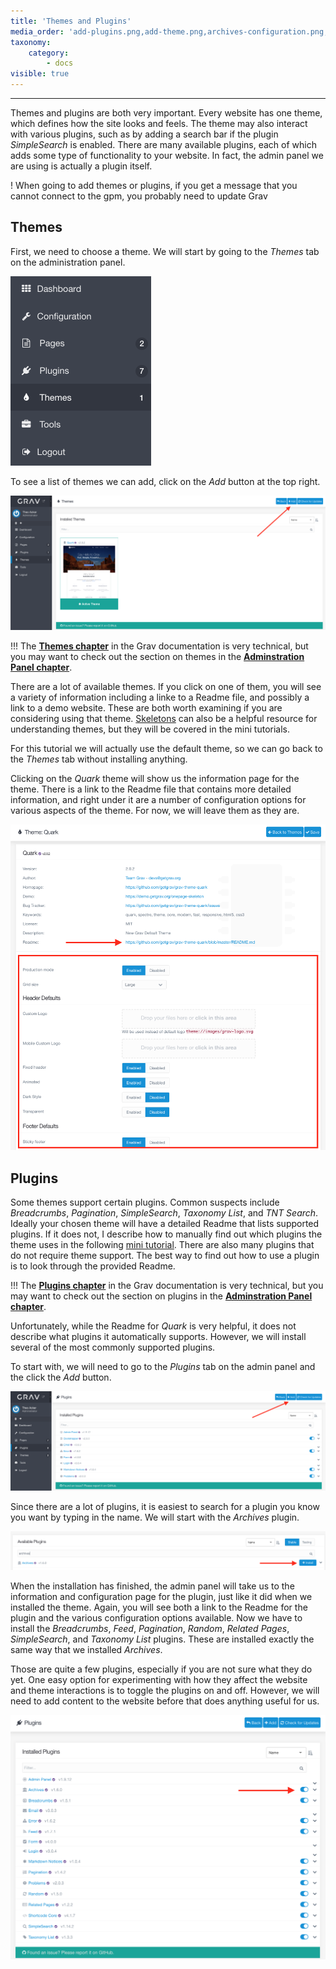 ```yaml
---
title: 'Themes and Plugins'
media_order: 'add-plugins.png,add-theme.png,archives-configuration.png,install-archives.png,theme-config.png,themes-tab.png'
taxonomy:
    category:
        - docs
visible: true
---
```


---

Themes and plugins are both very important. Every website has one theme, which defines how the site looks and feels. The theme may also interact with various plugins, such as by adding a search bar if the plugin _SimpleSearch_ is enabled. There are many available plugins, each of which adds some type of functionality to your website. In fact, the admin panel we are using is actually a plugin itself.

! When going to add themes or plugins, if you get a message that you cannot connect to the gpm, you probably need to update Grav

## Themes

First, we need to choose a theme. We will start by going to the _Themes_ tab on the administration panel.

![themes-tab](themes-tab.png)

To see a list of themes we can add, click on the _Add_ button at the top right.

![add theme button](add-theme.png)

!!! The **[Themes chapter](https://learn.getgrav.org/16/themes)** in the Grav documentation is very technical, but you may want to check out the section on themes in the **[Adminstration Panel chapter](https://learn.getgrav.org/16/admin-panel/themes)**.

There are a lot of available themes. If you click on one of them, you will see a variety of information including a linke to a Readme file, and possibly a link to a demo website. These are both worth examining if you are considering using that theme. [Skeletons](https://getgrav.http://grav.ds-tutorials.oucreate.com/mini-tutorials/understanding-themes/theme-skeletons/downloads/skeletons) can also be a helpful resource for understanding themes, but they will be covered in the mini tutorials.

For this tutorial we will actually use the default theme, so we can go back to the _Themes_ tab without installing anything.

Clicking on the _Quark_ theme will show us the information page for the theme. There is a link to the Readme file that contains more detailed information, and right under it are a number of configuration options for various aspects of the theme. For now, we will leave them as they are.

![Quark theme configuration](theme-config.png)

## Plugins

Some themes support certain plugins. Common suspects include _Breadcrumbs_, _Pagination_, _SimpleSearch_, _Taxonomy List_, and _TNT Search_. Ideally your chosen theme will have a detailed Readme that lists supported plugins. If it does not, I describe how to manually find out which plugins the theme uses in the following [mini tutorial](http://grav.ds-tutorials.oucreate.com/mini-tutorials/understanding-plugins/theme-plugins). There are also many plugins that do not require theme support. The best way to find out how to use a plugin is to look through the provided Readme.

!!! The **[Plugins chapter](https://learn.getgrav.org/16/plugins)** in the Grav documentation is very technical, but you may want to check out the section on plugins in the **[Adminstration Panel chapter](https://learn.getgrav.org/16/admin-panel/plugins)**.

Unfortunately, while the Readme for _Quark_ is very helpful, it does not describe what plugins it automatically supports. However, we will install several of the most commonly supported plugins.

To start with, we will need to go to the _Plugins_ tab on the admin panel and the click the _Add_ button.

![add plugin](add-plugins.png)

Since there are a lot of plugins, it is easiest to search for a plugin you know you want by typing in the name. We will start with the _Archives_ plugin.

![install archives plugin](install-archives.png)

When the installation has finished, the admin panel will take us to the information and configuration page for the plugin, just like it did when we installed the theme. Again, you will see both a link to the Readme for the plugin and the various configuration options available. Now we have to install the _Breadcrumbs_, _Feed_, _Pagination_, _Random_, _Related Pages_, _SimpleSearch_, and _Taxonomy List_ plugins. These are installed exactly the same way that we installed _Archives_.

Those are quite a few plugins, especially if you are not sure what they do yet. One easy option for experimenting with how they affect the website and theme interactions is to toggle the plugins on and off. However, we will need to add content to the website before that does anything useful for us.

![plugin toggles](toggle-plugins.png)
